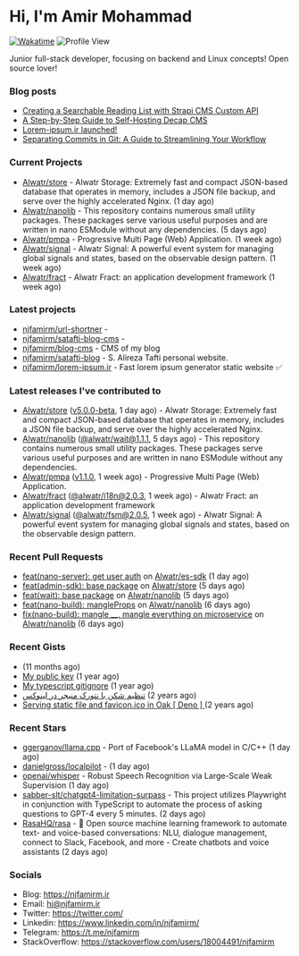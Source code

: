 # Hi, I'm Amir Mohammad
[![Wakatime](https://wakatime.com/badge/user/68776a95-d771-48a4-a960-90136239e4fd.svg)](https://wakatime.com/@68776a95-d771-48a4-a960-90136239e4fd)
![Profile View](https://komarev.com/ghpvc/?username=njfamirm)

Junior full-stack developer, focusing on backend and Linux concepts!
Open source lover!

### Blog posts

- [Creating a Searchable Reading List with Strapi CMS Custom API](https://www.njfamirm.ir/en/blog/strapi-custom-api/)
- [A Step-by-Step Guide to Self-Hosting Decap CMS](https://www.njfamirm.ir/en/blog/self-hosting-decap-cms/)
- [Lorem-ipsum.ir launched!](https://www.njfamirm.ir/en/blog/lorem-ipsum-ir-launched/)
- [Separating Commits in Git: A Guide to Streamlining Your Workflow](https://www.njfamirm.ir/en/blog/git-separate/)


### Current Projects

- [Alwatr/store](https://github.com/Alwatr/store) - Alwatr Storage: Extremely fast and compact JSON-based database that operates in memory, includes a JSON file backup, and serve over the highly accelerated Nginx. (1 day ago)
- [Alwatr/nanolib](https://github.com/Alwatr/nanolib) - This repository contains numerous small utility packages. These packages serve various useful purposes and are written in nano ESModule without any dependencies. (5 days ago)
- [Alwatr/pmpa](https://github.com/Alwatr/pmpa) - Progressive Multi Page (Web) Application. (1 week ago)
- [Alwatr/signal](https://github.com/Alwatr/signal) - Alwatr Signal: A powerful event system for managing global signals and states, based on the observable design pattern. (1 week ago)
- [Alwatr/fract](https://github.com/Alwatr/fract) - Alwatr Fract: an application development framework (1 week ago)

### Latest projects

- [njfamirm/url-shortner](https://github.com/njfamirm/url-shortner) - 
- [njfamirm/satafti-blog-cms](https://github.com/njfamirm/satafti-blog-cms) - 
- [njfamirm/blog-cms](https://github.com/njfamirm/blog-cms) - CMS of my blog
- [njfamirm/satafti-blog](https://github.com/njfamirm/satafti-blog) - S. Alireza Tafti personal website.
- [njfamirm/lorem-ipsum.ir](https://github.com/njfamirm/lorem-ipsum.ir) - Fast lorem ipsum generator static website ✅

### Latest releases I've contributed to

- [Alwatr/store](https://github.com/Alwatr/store) ([v5.0.0-beta](https://github.com/Alwatr/store/releases/tag/v5.0.0-beta), 1 day ago) - Alwatr Storage: Extremely fast and compact JSON-based database that operates in memory, includes a JSON file backup, and serve over the highly accelerated Nginx.
- [Alwatr/nanolib](https://github.com/Alwatr/nanolib) ([@alwatr/wait@1.1.1](https://github.com/Alwatr/nanolib/releases/tag/%40alwatr/wait%401.1.1), 5 days ago) - This repository contains numerous small utility packages. These packages serve various useful purposes and are written in nano ESModule without any dependencies.
- [Alwatr/pmpa](https://github.com/Alwatr/pmpa) ([v1.1.0](https://github.com/Alwatr/pmpa/releases/tag/v1.1.0), 1 week ago) - Progressive Multi Page (Web) Application.
- [Alwatr/fract](https://github.com/Alwatr/fract) ([@alwatr/i18n@2.0.3](https://github.com/Alwatr/fract/releases/tag/%40alwatr/i18n%402.0.3), 1 week ago) - Alwatr Fract: an application development framework
- [Alwatr/signal](https://github.com/Alwatr/signal) ([@alwatr/fsm@2.0.5](https://github.com/Alwatr/signal/releases/tag/%40alwatr/fsm%402.0.5), 1 week ago) - Alwatr Signal: A powerful event system for managing global signals and states, based on the observable design pattern.

### Recent Pull Requests

- [feat(nano-server): get user auth](https://github.com/Alwatr/es-sdk/pull/111) on [Alwatr/es-sdk](https://github.com/Alwatr/es-sdk) (1 day ago)
- [feat(admin-sdk): base package](https://github.com/Alwatr/store/pull/182) on [Alwatr/store](https://github.com/Alwatr/store) (5 days ago)
- [feat(wait): base package](https://github.com/Alwatr/nanolib/pull/18) on [Alwatr/nanolib](https://github.com/Alwatr/nanolib) (5 days ago)
- [feat(nano-build): mangleProps](https://github.com/Alwatr/nanolib/pull/17) on [Alwatr/nanolib](https://github.com/Alwatr/nanolib) (6 days ago)
- [fix(nano-build): mangle __, mangle everything on microservice](https://github.com/Alwatr/nanolib/pull/16) on [Alwatr/nanolib](https://github.com/Alwatr/nanolib) (6 days ago)

### Recent Gists

- [](https://gist.github.com/022d07ecd84e69ad31ef0bcd32d86b59) (11 months ago)
- [My public key](https://gist.github.com/879f720c9ca74a0934ce571b7285ed34) (1 year ago)
- [My typescript gitignore](https://gist.github.com/6a40b1912daab3f91a02a7b53f3f76c3) (1 year ago)
- [تنظیم شکن با نتورک منیجر در لینوکس](https://gist.github.com/cc40c344e89bdcdf77085cbf1fc05162) (2 years ago)
- [Serving static file and favicon.ico in Oak [ Deno ] ](https://gist.github.com/9bcaca2b6a672e729c099193b4aafe9f) (2 years ago)

### Recent Stars

- [ggerganov/llama.cpp](https://github.com/ggerganov/llama.cpp) - Port of Facebook&#39;s LLaMA model in C/C&#43;&#43; (1 day ago)
- [danielgross/localpilot](https://github.com/danielgross/localpilot) -  (1 day ago)
- [openai/whisper](https://github.com/openai/whisper) - Robust Speech Recognition via Large-Scale Weak Supervision (1 day ago)
- [sabber-slt/chatgpt4-limitation-surpass](https://github.com/sabber-slt/chatgpt4-limitation-surpass) - This project utilizes Playwright in conjunction with TypeScript to automate the process of asking questions to GPT-4 every 5 minutes. (2 days ago)
- [RasaHQ/rasa](https://github.com/RasaHQ/rasa) - 💬   Open source machine learning framework to automate text- and voice-based conversations: NLU, dialogue management, connect to Slack, Facebook, and more - Create chatbots and voice assistants (2 days ago)

### Socials

- Blog: https://njfamirm.ir
- Email: hi@njfamirm.ir
- Twitter: https://twitter.com/
- Linkedin: https://www.linkedin.com/in/njfamirm/
- Telegram: https://t.me/njfamirm
- StackOverflow: https://stackoverflow.com/users/18004491/njfamirm
